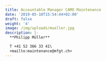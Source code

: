 ```yaml
---
title: Accountable Manager CAMO Maintenance
date: '2019-05-10T15:54:44+02:00'
draft: false
weight: '4'
image: /img/uploads/mueller.jpg
description: |-
  **Philipp Müller**

  T +41 52 366 33 41\
  <mailto:maintenance@mfgt.ch>
---
```


